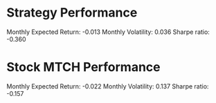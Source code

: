 # Strategy Performance
Monthly Expected Return: -0.013
Monthly Volatility: 0.036
Sharpe ratio: -0.360
# Stock MTCH Performance
Monthly Expected Return: -0.022
Monthly Volatility: 0.137
Sharpe ratio: -0.157
